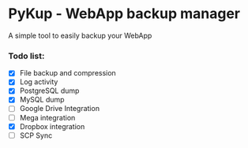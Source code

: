 # PyKup - WebApp backup manager

A simple tool to easily backup your WebApp

### Todo list:
- [x] File backup and compression
- [x] Log activity
- [x] PostgreSQL dump
- [x] MySQL dump
- [ ] Google Drive Integration
- [ ] Mega integration
- [x] Dropbox integration
- [ ] SCP Sync
